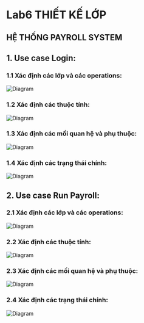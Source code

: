 # Lab6 THIẾT KẾ LỚP
## HỆ THỐNG PAYROLL SYSTEM


## 1. Use case Login:
### 1.1 Xác định các lớp và các operations:
![Diagram](https://www.planttext.com/api/plantuml/png/d9DDJiCm48NtFeMNhTHU80lKmWe99AIex2rxb5WuTZLZ1o74oLXm9Aw0dH_5kA4BiaWYppTlviqatvzV1_82VUWCaqOGyGVNQ7ldh4Td321_PpnThR3Am13S10AqeeEArnwrRNRy73DV7QhvP5lnM-SC25jak-0tCTWxhTW7cqeUWs_1UYs5ryxMWBsMC1SMIn3-KHc1m3zDq4N-HIir4CKU7eKLpM9U8iJgKsmGgVWfthUppeXfsmkZLORI-BnNPS6Hf-V4NuDdBrc3Cg3sRqSf8xviXyQ3hBbTyku2IhYcbyXPfG5_cWQqAQmrsH2BK3xVbMtCyos_g_t-ve_5LpoQeDM4OZqLxuOtOkjAAMKm6DkODaEiqCWOyWu7uDU8Cq2s85-8dm4xFOWGEu1LwUVv0G00__y30000)
### 1.2 Xác định các thuộc tính:
![Diagram](https://www.planttext.com/api/plantuml/png/b59BJWCn3DtFANA1NY12LKj1Ob5MfGUm9cOQaSHLxA58Y9Enu4XSWIJzp0GDbSWYY-VdzvxZV7z-BLWWIkzTqpfWLclgR5XHa4ZEOLJlZKgdPum1F6graMX3Ly1zuXyecWluqPn4jec-mVXgMnm9h2sBLlc-oOJvfQ1Bmz1-7oF51mZ69TLQ1tFf4PcXgyEKmefCGcsGGMlPomw3s1R4KgZ5FBoLSPSYwFV2nzPSSTI-K2zFrkC0FeDrQ6foDVA_7gk4zacoGjpVUJ3rtX8vX52mjA3Q8kMGCezMTo2Oi_tUvcmshvQZSrYUf4qkuGf_-g5F3MFFSuPpRTBeck8kSv6FA-TccZPoWO6Gx1OOJFxkFm000F__0m00)
### 1.3 Xác định các mối quan hệ và phụ thuộc:
![Diagram](https://www.planttext.com/api/plantuml/png/R99DQiCm48NtFeMM2JGNyAAaCO4MKYY4762mfev0aSACxBQKdgoB7gbNgCO_DBBbXJ7ptXjzCzRlzy-M0r1eBxQeBJ2hWs-CgxmBvAr5Kf-5aWTTGAe8TVmmO7dLCfA32vRg6CYuvavTO_pDavugwr9rtkWXtu4r6WBUjeY6dVSMmGqUAqUVOj_L5FqgHYgf7f4wK-D4r62GwkxZD98ia68NqHBx_jrm6EW7TGxHNWLJb2VtwbDZolJGXhECKaCmtiteu5zSWcLtbL0GCeQNqPGRB4NP4tbw1ATjL6SaSQkzl49vFoCpD8jElVCi3R2_03U9okjeDowifv2SExyccyrzyfFAE48qOuUi15_5hK8sbLzZAIdE1hB3bYCzgnwQYoqwBRVw3m00__y30000)
### 1.4 Xác định các trạng thái chính:
![Diagram](https://www.planttext.com/api/plantuml/png/Z94z3i8m38NtdC8pKZa00-h2K0d10bqGGzMuRKIQe3X1z6mC78aha00L2LqORR_l-Uznk-TaAsDTBzbXTeGiMy96sxLkM-I5OYmAO05xGWE2G6aByfK6eH9DC2WhANXbXMezib8sCAhHflSvFPMdBGfr2NX2iCHnro7GG1RxC4hTONqAXGYOnq1e4VcN4_SVxH_Z_5wag-Xx3Y1NrqZKE2a7bcpw3hREZk07qZwZ3P2dl3_WzImCyh5Ff1SK8L5vEhT_9cCvAXu--mG00F__0m00)

## 2. Use case Run Payroll:
### 2.1 Xác định các lớp và các operations:
![Diagram](https://www.planttext.com/api/plantuml/png/f5LTRjGm47xFAVoubUW58bGLoeygLHKYlS3W38jL_wpioOe8SJ8UE19N84xipJWnI8XzsSZp_Nbc9_lhny_RGE1fCBgH6a8G7s3qJkixPob-enVV6X4_Vh2fThXgnTcfFfqZUOLdV6jEses82VG62PGE4VkW0htCvPk5TKIB7YYZF-B9UIg59MWvw0cpKOwewJ4PBDYJTn93c8uDMZfWOhGYSr-8quN2wONZ5x2znivqeC6FTybVELi6wr7ZcgfYbj7VcxMfCLU7_gmaveuggqWjFVZtrA_1FZzvi05aJBWedj6hpsCilPBI3LNDo7LE8zWrNsHqOo0qELjgA7CuqFgyisUY_ns4oUOqpFg-RqKt_UBiSIc1YVAjUASTK3fQB1y7ymbzYMP2bxRo-X7fQGU9q-SW_8fo8EIzgTqbttCpzSaYLx9-xirwjwkrJJlMPi6gvEr-N7Ofxr1r78orkqMEp-sKJHstOB3iKPXNg1ZBT8NttirB6ljLLXwHYdE-EYdJNnCSatAXssC_pFC9nR6TlPZJ_frtVNspNTfM30737x3RMRV2m3E6kBvHGv1hDdAHnTPkLQ-1-4fKf9bEdP6sUJBO1kNX9s1-cTU1R1Orw1up9srkqVRn3-Ot0000__y30000)
### 2.2 Xác định các thuộc tính:
![Diagram](https://www.planttext.com/api/plantuml/png/V5HjQi904FsVK-m5Ue5GHAqj58e8Ue5nCqZeViZEh3IKdgm_UgHUePjaa-n6hJyKthnvR-RjuE_tpv8O77kj2gc0IEoWSLQf9sku_KKdFWiHFj8xXuOtm5YAzhj3KP-LRH3fO4DZATvguiVd22uwoXcQ3JBKYjfYfEn6S55y5PEr3XPxT9TQOlGzHv21FPLYpwusfxIIJ3GghS6y7nmO0icrDL6A9-IrogH0Ms_2R2_A0lU8b2sqzVg8BkCcAd65iPpvxnjYrDVM52EOpTY7LLFVjhe4OJYgiDdQMeLW9l4XtZmdJ-YIWFCt69vf77WeNwj6kQ6Z3Qesd65Rq9X5Gg30DMby5LP-s7P2Zs7bLHzirc-Gk-lfcUazn87_6UhaB57IVT_zokNwr1yU5lChBDjagPYXBN5-PAMG3iCPKZ6l3Enu4XFnzWGPTN2_mHkVh1Ju8PMlxZAJ9AFY_8XcUXeCd6xJKYq9IdhLhR94KuL_aJy0003__mC0)
### 2.3 Xác định các mối quan hệ và phụ thuộc:
![Diagram](https://www.planttext.com/api/plantuml/png/V5DRQiCm4FptAVIPGd81KqBw2WHAAKqliCWR8wg7MQqDflHa_UYHUeLAiPGuTgW_RB4pEpiUIR_VFnlFGDmQNKWDtejNwCbf_U0ino-I-2n4UAYr2LhSbA9pgZgMQxH8m9YmDsmSyGL3WfQj7YWBD8rsFM8fdj8gK0FmY0nA--AhEDimQ7cFr2c9oOEoYjMW5C4hQalHdCJ6mc7AFTYFTmBhGR9oTl3cx46HoNfyXcVy_4idXn7VzvxH97SDEOdUZth-5LmACAwrN8gjTi3HeNCQON3M8Qb37rlkf8oqwz7bbfEhZ5q6LoDdmCVDULQURtDbFQLi7SNaGj2BAhnA4PVphjdCD2mRtLLbs36-gBs02Nfx9cNh8-110_KfWoWvFt-hrNfw74hHUlJ5f1g9erqvawu8JdDAv6bvJ0qS0nRgGDkWhSAL-GC00F__0m00)
### 2.4 Xác định các trạng thái chính:
![Diagram](https://www.planttext.com/api/plantuml/png/T991JWCn34NtSmglaNe15gYYGeBTYAehnCBD63GYaumIfrBEne8ZSGNi9WobJNVHzt_9jvtlpwzrP0oS9jl9WGcU1alr-4mSHZgCxlrXcgtFHB5MDcXDiiXIwZ5NiG_UK8n5cyZnh_iHdLnwZ-vZv_20eyNzyaQrRhoyG4n3rxtSlC9gTNSC0hSI0eSCx24a1pFcuAtjZZKrDI8AizMM5dFBe-p_9WJxAuU2I9mpatANVGghHLEzWZKyYZOd8RGgiCsHQOBJ6RNzLqDefnaYkK5qsEkb7D15D3nwTotK-GfADoh1N0ZHOZ9wUalMvkw2EDbNNwOEPjdeMlB8__e1003__mC0)
